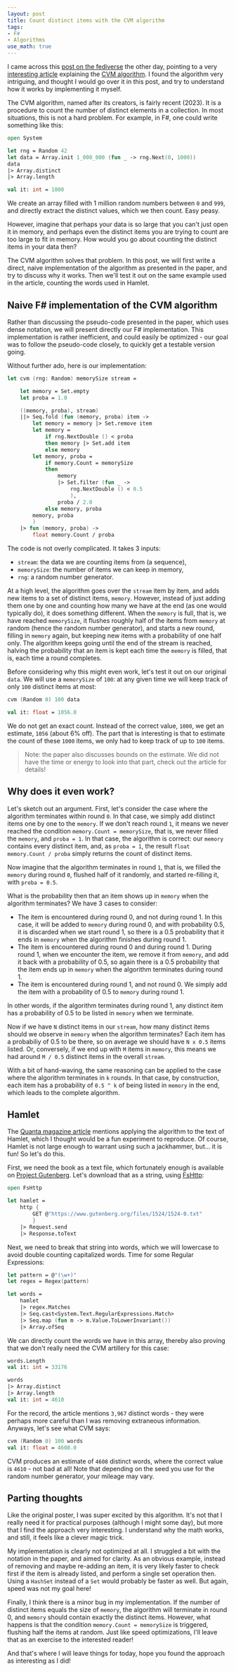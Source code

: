 ```yaml
---
layout: post
title: Count distinct items with the CVM algorithm
tags:
- F#
- Algorithms
use_math: true
---
```


I came across this [post on the fediverse][1] the other day, pointing to a very 
[interesting article][2] explaining the [CVM algorithm][3]. I found the 
algorithm very intriguing, and thought I would go over it in this post, and try 
to understand how it works by implementing it myself.  

The CVM algorithm, named after its creators, is fairly recent (2023). It is a 
procedure to count the number of distinct elements in a collection. In most 
situations, this is not a hard problem. For example, in F#, one could write 
something like this:  

``` fsharp
open System

let rng = Random 42
let data = Array.init 1_000_000 (fun _ -> rng.Next(0, 1000))
data
|> Array.distinct
|> Array.length

val it: int = 1000
```

We create an array filled with 1 million random numbers between `0` and `999`, 
and directly extract the distinct values, which we then count. Easy peasy.  

However, imagine that perhaps your data is so large that you can't just open it 
in memory, and perhaps even the distinct items you are trying to 
count are too large to fit in memory. How would you go about counting the 
distinct items in your data then?  

The CVM algorithm solves that problem. In this post, we will first write a 
direct, naive implementation of the algorithm as presented in the paper, and 
try to discuss why it works. Then we'll test it out on the same example used in 
the article, counting the words used in Hamlet.  

<!--more-->

## Naive F# implementation of the CVM algorithm

Rather than discussing the pseudo-code presented in the paper, which uses dense 
notation, we will present directly our F# implementation. This implementation 
is rather inefficient, and could easily be optimized - our goal was to follow 
the pseudo-code closely, to quickly get a testable version going.  

Without further ado, here is our implementation:  

``` fsharp
let cvm (rng: Random) memorySize stream =

    let memory = Set.empty
    let proba = 1.0

    ((memory, proba), stream)
    ||> Seq.fold (fun (memory, proba) item ->
        let memory = memory |> Set.remove item
        let memory =
            if rng.NextDouble () < proba
            then memory |> Set.add item
            else memory
        let memory, proba =
            if memory.Count = memorySize
            then
                memory
                |> Set.filter (fun _ ->
                    rng.NextDouble () < 0.5
                    ),
                proba / 2.0
            else memory, proba
        memory, proba
        )
    |> fun (memory, proba) ->
        float memory.Count / proba
```

The code is not overly complicated. It takes 3 inputs:  

- `stream`: the data we are counting items from (a sequence),  
- `memorySize`: the number of items we can keep in memory,  
- `rng`: a random number generator.  

At a high level, the algorithm goes over the `stream` item by item, and adds new 
items to a set of distinct items, `memory`. However, instead of just adding 
them one by one and counting how many we have at the end (as one would 
typically do), it does something different. When the `memory` is full, that is, 
we have reached `memorySize`, it flushes roughly half of the items from `memory` 
at random (hence the random number generator), and starts a new round, filling 
in `memory` again, but keeping new items with a probability of one half only. The 
algorithm keeps going until the end of the stream is reached, halving the 
probability that an item is kept each time the `memory` is filled, that is, 
each time a round completes.  

Before considering why this might even work, let's test it out on our original 
`data`. We will use a `memorySize` of `100`: at any given time we will 
keep track of only `100` distinct items at most:  

``` fsharp
cvm (Random 0) 100 data

val it: float = 1056.0
```

We do not get an exact count. Instead of the correct value, `1000`, we get an 
estimate, `1056` (about 6% off). The part that is interesting is that to 
estimate the count of these `1000` items, we only had to keep track of up to 
`100` items.  

> Note: the paper also discusses bounds on the estimate. We did not have the 
time or energy to look into that part, check out the article for details!  

## Why does it even work?

Let's sketch out an argument. First, let's consider the case where the 
algorithm terminates within round `0`. In that case, we simply add distinct 
items one by one to the `memory`. If we don't reach round `1`, it means we 
never reached the condition `memory.Count = memorySize`, that is, we never 
filled the `memory`, and `proba = 1`. In that case, the algorithm is correct: 
our `memory` contains every distinct item, and, as `proba = 1`, the result
`float memory.Count / proba` simply returns the count of distinct items.  

Now imagine that the algorithm terminates in round `1`, that is, we filled the 
`memory` during round `0`, flushed half of it randomly, and started re-filling 
it, with `proba = 0.5`.  

What is the probability then that an item shows up in `memory` when the 
algorithm terminates? We have 3 cases to consider:  

- The item is encountered during round 0, and not during round 1. In this case, 
it will be added to `memory` during round 0, and with probability 0.5, it is 
discarded when we start round 1, so there is a 0.5 probability that it ends in 
`memory` when the algorithm finishes during round 1.  
- The item is encountered during round 0 and during round 1. During round 1, 
when we encounter the item, we remove it from `memory`, and add it back with a 
probability of 0.5, so again there is a 0.5 probability that the item ends up 
in `memory` when the algorithm terminates during round 1.
- The item is encountered during round 1, and not round 0. We simply add the 
item with a probability of 0.5 to `memory` during round 1.  

In other words, if the algorithm terminates during round 1, any distinct item 
has a probability of 0.5 to be listed in `memory` when we terminate.  

Now if we have `N` distinct items in our `stream`, how many distinct items should 
we observe in `memory` when the algorithm terminates? Each item has a 
probabiliy of 0.5 to be there, so on average we should have `N x 0.5` items 
listed. Or, conversely, if we end up with `M` items in `memory`, this means we 
had around `M / 0.5` distinct items in the overall `stream`.

With a bit of hand-waving, the same reasoning can be applied to the case where 
the algorithm terminates in `k` rounds. In that case, by construction, each 
item has a probability of `0.5 ^ k` of being listed in `memory` in the end, 
which leads to the complete algorithm.  

## Hamlet

The [Quanta magazine article][2] mentions applying the algorithm to the text of 
Hamlet, which I thought would be a fun experiment to reproduce. Of course, 
Hamlet is not large enough to warrant using such a jackhammer, but... it is 
fun! So let's do this.  

First, we need the book as a text file, which fortunately enough is available 
on [Project Gutenberg][4]. Let's download that as a string, using [FsHttp][5]:  

``` fsharp
open FsHttp

let hamlet =
    http {
        GET @"https://www.gutenberg.org/files/1524/1524-0.txt"
        }
    |> Request.send
    |> Response.toText
```

Next, we need to break that string into words, which we will lowercase to avoid 
double counting capitalized words. Time for some Regular Expressions:  

``` fsharp
let pattern = @"(\w+)"
let regex = Regex(pattern)

let words =
    hamlet
    |> regex.Matches
    |> Seq.cast<System.Text.RegularExpressions.Match>
    |> Seq.map (fun m -> m.Value.ToLowerInvariant())
    |> Array.ofSeq
```

We can directly count the words we have in this array, thereby also proving 
that we don't really need the CVM artillery for this case:  

``` fsharp
words.Length
val it: int = 33176

words
|> Array.distinct
|> Array.length
val it: int = 4610
```

For the record, the article mentions `3,967` distinct words - they were perhaps 
more careful than I was removing extraneous information. Anyways, let's see 
what CVM says:  

``` fsharp
cvm (Random 0) 100 words
val it: float = 4608.0
```

CVM produces an estimate of `4608` distinct words, where the correct value is 
`4610` - not bad at all! Note that depending on the seed you use for the random 
number generator, your mileage may vary.  

## Parting thoughts

Like the original poster, I was super excited by this algorithm. It's not that 
I really need it for practical purposes (although I might some day), but more 
that I find the approach very interesting. I understand why the math works, and 
still, it feels like a clever magic trick.  

My implementation is clearly not optimized at all. I struggled a bit with the 
notation in the paper, and aimed for clarity. As an obvious example, instead of 
removing and maybe re-adding an item, it is very likely faster to check first 
if the item is already listed, and perform a single set operation then. Using 
a `HashSet` instead of a `Set` would probably be faster as well. But again, 
speed was not my goal here!  

Finally, I think there is a minor bug in my implementation. If the number of distinct 
items equals the size of `memory`, the algorithm will terminate in round 0, and 
`memory` should contain exactly the distinct items. However, what happens is 
that the condition `memory.Count = memorySize` is triggered, flushing half the 
items at random. Just like speed optimizations, I'll leave that as an exercise 
to the interested reader!  

And that's where I will leave things for today, hope you found the approach as 
interesting as I did!  

[1]: https://hachyderm.io/@rain/112475838747712100
[2]: https://www.quantamagazine.org/computer-scientists-invent-an-efficient-new-way-to-count-20240516/
[3]: https://arxiv.org/pdf/2301.10191
[4]: https://www.gutenberg.org/files/1524/1524-0.txt
[5]: https://fsprojects.github.io/FsHttp/
